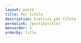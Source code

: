 ```yaml
---
layout: posts
title: Per titolo
description: Esercizi per tilolo
permalink: /postsbytitle/
menuorder: 2
orderby: title
---
```


